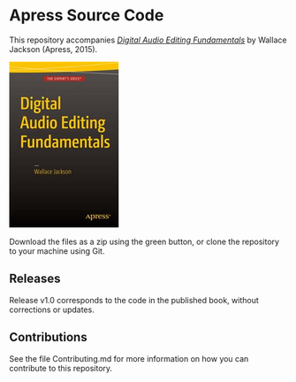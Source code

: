 # Apress Source Code

This repository accompanies [*Digital Audio Editing Fundamentals*](http://www.apress.com/9781484216477) by Wallace Jackson (Apress, 2015).

![Cover image](9781484216477.jpg)

Download the files as a zip using the green button, or clone the repository to your machine using Git.

## Releases

Release v1.0 corresponds to the code in the published book, without corrections or updates.

## Contributions

See the file Contributing.md for more information on how you can contribute to this repository.
